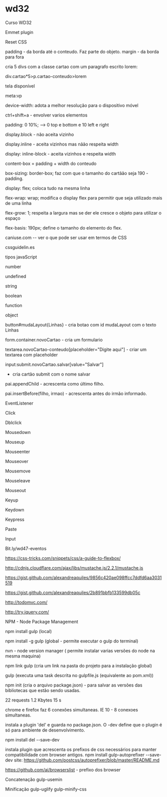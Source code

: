 # wd32

Curso WD32

Emmet plugin

Reset CSS

padding - da borda até o conteudo. Faz parte do objeto.
margin - da borda para fora

cria 5 divs com a classe cartao com um paragrafo escrito lorem:

div.cartao*5>p.cartao-conteudo>lorem

tela disponível

meta:vp

<meta name="viewport" content="width=device-width">

device-width: adota a melhor resolução para o dispositivo móvel

ctrl+shift+a - envolver varios elementos

padding: 0 10%; --> 0 top e bottom e 10 left e right

display.block - não aceita vizinho

display.inline - aceita vizinhos mas nãão respeita width

display: inline-block - aceita vizinhos e respeita width

content-box = padding + width do conteudo

box-sizing: border-box; faz com que o tamanho do cartãão seja 190 - padding.

display: flex; coloca tudo na mesma linha

flex-wrap: wrap; modifica o display flex para permitir que seja utilizado mais de uma linha

flex-grow: 1; respeita a largura mas se der ele cresce o objeto para utilizar o espaço

flex-basis: 190px; define o tamanho do elemento do flex.

caniuse.com -- ver o que pode ser usar em termos de CSS

cssguidelin.es

tipos javaScript

number

undefined

string

boolean

function

object

button#mudaLayout{Linhas} - cria botao com id mudaLayout com o texto Linhas

form.container.novoCartao - cria um formulario

textarea.novoCartao-conteudo[placeholder="Digite aqui"] - criar um textarea com placeholder

input:submit.novoCartao.salvar[value="Salvar"]

- cria cartão submit com o nome salvar

pai.appendChild - acrescenta como último filho.

pai.insertBefore(filho, irmao) - acrescenta antes do irmão informado.

EventListener

Click

Dblclick

Mousedown

Mouseup

Mouseenter

Mouseover

Mousemove

Mouseleave

Mouseout

Keyup

Keydown

Keypress

Paste

Input

Bit.ly/wd47-eventos

https://css-tricks.com/snippets/css/a-guide-to-flexbox/



http://cdnjs.cloudflare.com/ajax/libs/mustache.js/2.2.1/mustache.js

https://gist.github.com/alexandreaquiles/9856c420ae098ffcc7ddfd6aa3031519

https://gist.github.com/alexandreaquiles/2b891bbfb133599db05c


http://todomvc.com/

http://try.jquery.com/

NPM - Node Package Management

npm install gulp (local)

npm install -g gulp (global - permite executar o gulp do terminal)

nvn - node version manager ( permite instalar varias versões do node na mesma maquina)

npm link gulp (cria um link na pasta do projeto para a instalação global)

gulp <nome da tarefa> (executa uma task descrita no gulpfile.js (equivalente ao pom.xml))


npm init (cria o arquivo package.json) - para salvar as versões das bibliotecas que estão sendo usadas.


22 requests
1.2 Kbytes
15 s


chrome e firefox faz 6 conexões simultaneas.
IE 10 - 8 conexoes simultaneas.



instala a plugin 'del' e guarda no package.json. O -dev define que o plugin é só para ambiente de desenvolvimento.

npm install del --save-dev 

instala plugin que acrescenta os prefixos de css necessários para manter compatibilidade com browser antigos.
npm install gulp-autoprefixer --save-dev
site: https://github.com/postcss/autoprefixer/blob/master/README.md

https://github.com/ai/browserslist - prefixo dos browser

Concatenação
gulp-usemin

Minificação
gulp-uglify
gulp-minify-css

